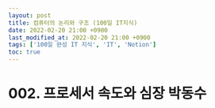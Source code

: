 ```yaml
---
layout: post
title: 컴퓨터의 논리와 구조 (100일 IT지식)
date: 2022-02-20 21:00 +0900
last_modified_at: 2022-02-20 21:00 +0900
tags: ['100일 완성 IT 지식', 'IT', 'Notion']
toc: true
---
```

# 002. 프로세서 속도와 심장 박동수